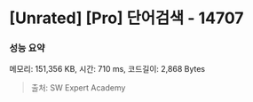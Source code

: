 # [Unrated] [Pro] 단어검색 - 14707

### 성능 요약

메모리: 151,356 KB, 시간: 710 ms, 코드길이: 2,868 Bytes



> 출처: SW Expert Academy
